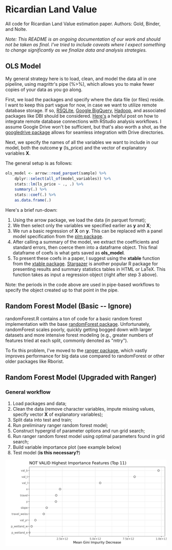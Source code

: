 # Ricardian Land Value
All code for Ricardian Land Value estimation paper. Authors: Gold, Binder, and Nolte.

*Note: This README is an ongoing documentation of our work and should not be taken as final. I've tried to include caveats where I expect something to change significantly as we finalize data and analysis strategies.*

## OLS Model

My general strategy here is to load, clean, and model the data all in one pipeline, using magrittr's pipe (%>%), which allows you to make fewer copies of your data as you go along. 

First, we load the packages and specify where the data file (or files) reside. I want to keep this part vague for now, in case we want to utilize remote database storage. If so, [RSQLite](https://www.r-project.org/nosvn/pandoc/RSQLite.html), [Google BigQuery](https://bigrquery.r-dbi.org/), [Hadoop](https://www.projectpro.io/article/r-hadoop-a-perfect-match-for-big-data/292), and associated packages like DBI should be considered. [Here's](https://support.rstudio.com/hc/en-us/articles/115008241668-Accessing-data-in-Hadoop-using-dplyr-and-SQL) a helpful post on how to integrate remote database connections with RStudio analysis workflows. I assume Google Drive won't be sufficient, but that's also worth a shot, as the [googledrive package](https://googledrive.tidyverse.org/) allows for seamless integration with Drive directories.

Next, we specify the names of all the variables we want to include in our model, both the outcome **y** (ls_price) and the vector of explanatory variables **X**.

The general setup is as follows:

```r
ols_model <- arrow::read_parquet(sample) %>%
    dplyr::select(all_of(model_variables)) %>%
    stats::lm(ls_price ~ ., .) %>%
    summary(.) %>%
    stats::coef(.) %>%
    as.data.frame(.)

```

Here's a brief run-down:

1. Using the arrow package, we load the data (in parquet format);
2. We then select only the variables we specified earlier as **y** and **X**;
3. We run a basic regression of **X** on **y**. This can be replaced with a panel model specification from the [plm package](https://cran.r-project.org/web/packages/plm/index.html).
4. After calling a summary of the model, we extract the coefficients and standard errors, then coerce them into a dataframe object. This final dataframe of coefs is what gets saved as **ols_model**.
5. To present these coefs in a paper, I suggest using the **xtable** function from the [xtable package](https://www.rdocumentation.org/packages/xtable/versions/1.8-4/topics/xtable). [Stargazer](https://cran.r-project.org/web/packages/stargazer/vignettes/stargazer.pdf) is another popular R package for presenting results and summary statistics tables in HTML or LaTeX. This function takes as input a regression object (right after step 3 above). 

Note: the periods in the code above are used in pipe-based workflows to specify the object created up to that point in the pipe.

## Random Forest Model (Basic -- Ignore)

randomForest.R contains a ton of code for a basic random forest implementation with the base [randomForest package](https://cran.r-project.org/web/packages/randomForest/index.html). Unfortunately, randomForest scales poorly, quickly getting bogged down with larger datasets and more intensive forest modeling (e.g., greater numbers of features tried at each split, commonly denoted as "mtry").

To fix this problem, I've moved to the [ranger package](https://arxiv.org/pdf/1508.04409.pdf), which vastly improves performance for big data use compared to randomForest or other older packages like Rborist.

## Random Forest Model (Upgraded with Ranger)

### General workflow

1. Load packages and data;
2. Clean the data (remove character variables, impute missing values, specify vector **X** of explanatory variables);
3. Split data into test and train;
4. Run preliminary ranger random forest model;
5. Construct hypergrid of parameter options and run grid search;
6. Run ranger random forest model using optimal parameters found in grid search;
7. Build variable importance plot (see example below)
8. Test model (**is this necessary?**)

![Fig. 1: Example Variable Importance Plot](var_imp_plot.png)




